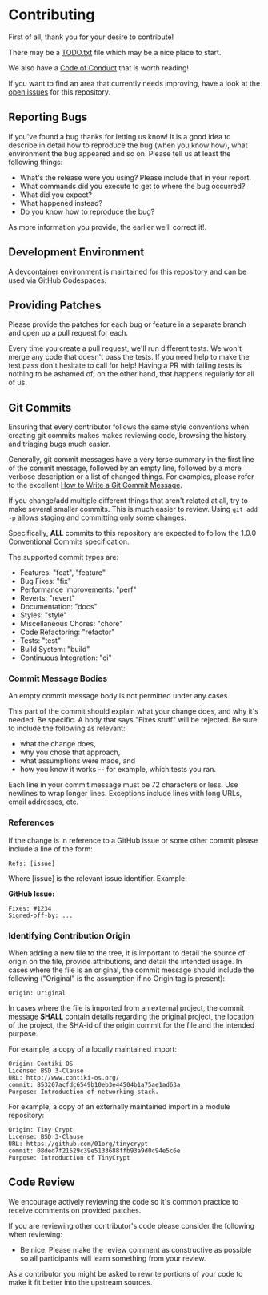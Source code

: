 # Contributing

First of all, thank you for your desire to contribute!

There may be a [TODO.txt](TODO.txt) file which may be a nice place to start.

We also have a [Code of Conduct](CODE_OF_CONDUCT.md) that is worth reading!

If you want to find an area that currently needs improving, have a look at the
[open issues](https://github.com/jhatler/economic-tools/issues) for this repository.

## Reporting Bugs

If you've found a bug thanks for letting us know!
It is a good idea to describe in detail how to reproduce
the bug (when you know how), what environment the bug appeared and so on.
Please tell us at least the following things:

- What's the release were you using? Please include that in your report.
- What commands did you execute to get to where the bug occurred?
- What did you expect?
- What happened instead?
- Do you know how to reproduce the bug?

As more information you provide, the earlier we'll correct it!.

## Development Environment

A [devcontainer](containers.dev) environment is maintained for this
repository and can be used via GitHub Codespaces.

## Providing Patches

Please provide the patches for each bug or feature in a separate branch and
open up a pull request for each.

Every time you create a pull request, we'll run different tests. We won't
merge any code that doesn't pass the tests. If you need help to make the test
pass don't hesitate to call for help! Having a PR with failing tests is nothing
to be ashamed of; on the other hand, that happens regularly for all of us.

## Git Commits

Ensuring that every contributor follows the same style conventions when creating
git commits makes makes reviewing code, browsing the history and triaging bugs
much easier.

Generally, git commit messages have a very terse summary in the first line of the
commit message, followed by an empty line, followed by a more verbose description
or a list of changed things. For examples, please refer to the excellent [How to
Write a Git Commit Message](https://chris.beams.io/posts/git-commit/).

If you change/add multiple different things that aren't related at all, try to
make several smaller commits. This is much easier to review. Using `git add -p`
allows staging and committing only some changes.

Specifically, **ALL** commits to this repository are expected to follow the
1.0.0 [Conventional Commits](https://www.conventionalcommits.org/) specification.

The supported commit types are:

- Features: "feat", "feature"
- Bug Fixes: "fix"
- Performance Improvements: "perf"
- Reverts: "revert"
- Documentation: "docs"
- Styles: "style"
- Miscellaneous Chores: "chore"
- Code Refactoring: "refactor"
- Tests: "test"
- Build System: "build"
- Continuous Integration: "ci"

### Commit Message Bodies

An empty commit message body is not permitted under any cases.

This part of the commit should explain what your change does, and why it's needed.
Be specific.
A body that says "Fixes stuff" will be rejected.
Be sure to include the following as relevant:

* what the change does,
* why you chose that approach,
* what assumptions were made, and
* how you know it works -- for example, which tests you ran.

Each line in your commit message must be 72 characters or less.
Use newlines to wrap longer lines.
Exceptions include lines with long URLs, email addresses, etc.

### References

If the change is in reference to a GitHub issue or some other
commit please include a line of the form:

```text
Refs: [issue]
```

Where [issue] is the relevant issue identifier. Example:

**GitHub Issue:**
```text
Fixes: #1234
Signed-off-by: ...
```

### Identifying Contribution Origin

When adding a new file to the tree, it is important to detail the source
of origin on the file, provide attributions, and detail the intended usage.
In cases where the file is an original, the commit message should include
the following ("Original" is the assumption if no Origin tag is present):

```text
Origin: Original
```

In cases where the file is imported from an external project, the commit
message **SHALL** contain details regarding the original project, the
location of the project, the SHA-id of the origin commit for the file
and the intended purpose.

For example, a copy of a locally maintained import:

```text
Origin: Contiki OS
License: BSD 3-Clause
URL: http://www.contiki-os.org/
commit: 853207acfdc6549b10eb3e44504b1a75ae1ad63a
Purpose: Introduction of networking stack.
```

For example, a copy of an externally maintained import in a module repository:

```text
Origin: Tiny Crypt
License: BSD 3-Clause
URL: https://github.com/01org/tinycrypt
commit: 08ded7f21529c39e5133688ffb93a9d0c94e5c6e
Purpose: Introduction of TinyCrypt
```

## Code Review

We encourage actively reviewing the code so it's common practice
to receive comments on provided patches.

If you are reviewing other contributor's code please consider the following
when reviewing:

* Be nice. Please make the review comment as constructive as possible so all
  participants will learn something from your review.

As a contributor you might be asked to rewrite portions of your code to make it
fit better into the upstream sources.
